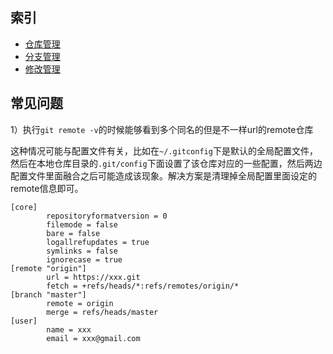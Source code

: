 ## 索引

- [仓库管理]()
- [分支管理]()
- [修改管理]()

## 常见问题

1）执行`git remote -v`的时候能够看到多个同名的但是不一样url的remote仓库

这种情况可能与配置文件有关，比如在`~/.gitconfig`下是默认的全局配置文件，然后在本地仓库目录的`.git/config`下面设置了该仓库对应的一些配置，然后两边配置文件里面融合之后可能造成该现象。解决方案是清理掉全局配置里面设定的remote信息即可。

```
[core]
        repositoryformatversion = 0
        filemode = false
        bare = false
        logallrefupdates = true
        symlinks = false
        ignorecase = true
[remote "origin"]
        url = https://xxx.git
        fetch = +refs/heads/*:refs/remotes/origin/*
[branch "master"]
        remote = origin
        merge = refs/heads/master
[user]
        name = xxx
        email = xxx@gmail.com
```
